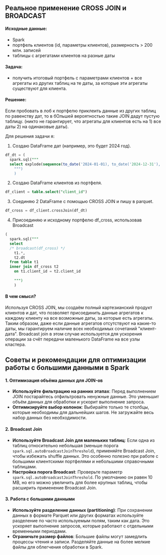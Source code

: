 ## Реальное применение CROSS JOIN и BROADCAST

#### Исходные данные:
- Spark
- портфель клиентов (id, параметры клиентов), размерность > 200 млн. записей
- таблицы с агрегатами клиентов на разные даты

#### Задача:
- получить итоговый портфель с параметрами клиентов + все агрегаты из других таблиц на те даты, за которые эти агрегаты существуют для клиента.

#### Решение:

Если пробовать в лоб к портфелю приклеить данные из других таблиц по равенству дат, то в бОльшей вероятностью такие JOIN дадут пустую таблицу.
(никто не гарантирует, что агрегаты для клиентов есть на 1) все даты 2) на одинаковые даты).

Для решения задачи я:
1. Создаю DataFrame дат (например, это будет 2024 год).

```sql
df_dt = (
  spark.sql("""
  select explode(sequence(to_date('2024-01-01), to_date('2024-12-31'), interval 1 day)) as dt
    """)
    )
```

2. Создаю DataFrame клиентов из портфеля.

```sql
df_client = table.select("client_id")
```

3. Соединяю 2 DataFrame с помощью CROSS JOIN и пишу в parquet.

```sql
df_cross = df_client.crossJoin(df_dt)
```

4. Присоединяю и исходному портфелю df_cross, использовав Broadcast

```sql
(
  spark.sql("""
  select 
  /* broadcast(df_cross) */
    t1.*,
    t2.dt
  from table t1
  inner join df_cross t2
    on t1.client_id = t2.client_id
  
    """)
    )
```

#### В чем смысл?

Используя CROSS JOIN, мы создаём полный картезианский продукт клиентов и дат, что позволяет присоединить данные агрегатов к каждому клиенту на все возможные даты, за которые есть агрегаты. Таким образом, даже если данные агрегатов отсутствуют на какие-то даты, мы гарантируем наличие всех необходимых сочетаний "клиент-дата". Broadcast join в этом случае используется для ускорения операции за счёт передачи маленького DataFrame на все узлы кластера.


## Советы и рекомендации для оптимизации работы с большими данными в Spark

#### 1. Оптимизация объёма данных для JOIN-ов
- **Используйте фильтрацию на ранних этапах**: Перед выполнением JOIN постарайтесь отфильтровать ненужные данные. Это уменьшит объём данных для обработки и ускорит выполнение запроса.
- **Оптимизируйте выбор колонок**: Выбирайте только те столбцы, которые необходимы для дальнейших шагов. Не загружайте весь набор данных без необходимости.

#### 2. Broadcast Join
- **Используйте Broadcast Join для маленьких таблиц**: Если одна из таблиц относительно небольшая (меньше порога `spark.sql.autoBroadcastJoinThreshold`), применяйте Broadcast Join, чтобы избежать shuffle данных. Это особенно полезно при работе с большими клиентскими портфелями и небольшими справочными таблицами.
- **Настройка порога Broadcast**: Проверьте параметр `spark.sql.autoBroadcastJoinThreshold`. По умолчанию он равен 10 MB, но его можно увеличить для более крупных таблиц, чтобы расширить применение Broadcast Join.

#### 3. Работа с большими данными
- **Используйте разделение данных (partitioning)**: При сохранении данных в формате Parquet или других форматах используйте разделение по часто используемым полям, таким как дата. Это ускоряет выполнение запросов, которые работают с отдельными временными периодами.
- **Ограничьте размер файлов**: Большие файлы могут замедлить процессы чтения и записи. Разделяйте данные на более мелкие файлы для облегчения обработки в Spark.
